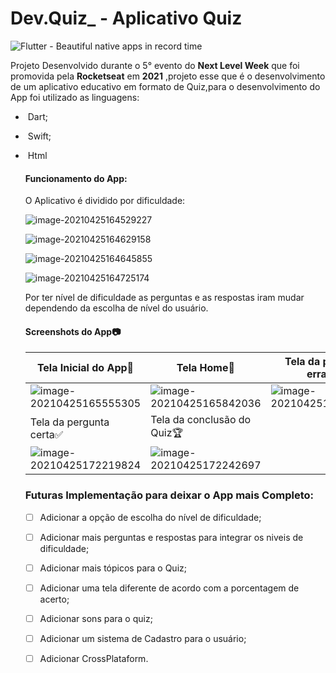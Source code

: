 # Dev.Quiz_ - Aplicativo Quiz 

![Flutter - Beautiful native apps in record time](https://flutter.dev/images/flutter-logo-sharing.png)

Projeto Desenvolvido durante o 5° evento do **Next Level Week** que foi promovida pela **Rocketseat** em **2021** ,projeto esse que é o desenvolvimento de um aplicativo educativo em formato de Quiz,para o desenvolvimento do  App foi utilizado as linguagens:

- ​	Dart;
- ​	Swift;

- ​	Html

  

  #### Funcionamento do App:

  O Aplicativo é dividido por dificuldade:

  ![image-20210425164529227](C:\Users\Administrator\AppData\Roaming\Typora\typora-user-images\image-20210425164529227.png)

  ![image-20210425164629158](C:\Users\Administrator\AppData\Roaming\Typora\typora-user-images\image-20210425164629158.png)

  ![image-20210425164645855](C:\Users\Administrator\AppData\Roaming\Typora\typora-user-images\image-20210425164645855.png)

  ![image-20210425164725174](C:\Users\Administrator\AppData\Roaming\Typora\typora-user-images\image-20210425164725174.png)

  Por ter nível de dificuldade as perguntas e as respostas iram mudar dependendo da escolha de nível do usuário.

  ####   Screenshots do App📷

  | Tela Inicial do App🤩                                         | Tela Home🏡                                                   | Tela da pergunta errada🚫                                     |
  | ------------------------------------------------------------ | ------------------------------------------------------------ | ------------------------------------------------------------ |
  | ![image-20210425165555305](C:\Users\Administrator\AppData\Roaming\Typora\typora-user-images\image-20210425165555305.png) | ![image-20210425165842036](C:\Users\Administrator\AppData\Roaming\Typora\typora-user-images\image-20210425165842036.png) | ![image-20210425172136956](C:\Users\Administrator\AppData\Roaming\Typora\typora-user-images\image-20210425172136956.png) |
  | Tela da pergunta certa✅                                      | Tela da conclusão do Quiz🏆                                   |                                                              |
  | ![image-20210425172219824](C:\Users\Administrator\AppData\Roaming\Typora\typora-user-images\image-20210425172219824.png) | ![image-20210425172242697](C:\Users\Administrator\AppData\Roaming\Typora\typora-user-images\image-20210425172242697.png) |                                                              |

  ### Futuras Implementação para deixar o App mais Completo:

  - [ ] Adicionar a opção de escolha do nível de dificuldade;
  - [ ] Adicionar mais perguntas e respostas para integrar os niveis de dificuldade;
  - [ ] Adicionar mais tópicos para o Quiz;
  - [ ] Adicionar uma tela diferente de acordo com a porcentagem de acerto;
  - [ ] Adicionar sons para o quiz;
  - [ ] Adicionar um sistema de Cadastro para o usuário;
  - [ ] Adicionar CrossPlataform. 

  

  

  

  

  

  

